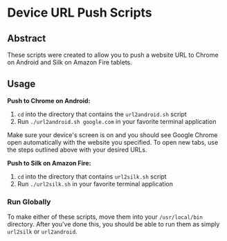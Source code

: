 # Device URL Push Scripts

## Abstract
These scripts were created to allow you to push a website URL to Chrome on Android and Silk on Amazon Fire tablets.

## Usage
__Push to Chrome on Android:__
1. `cd` into the directory that contains the `url2android.sh` script
2. Run `./url2android.sh google.com` in your favorite terminal application

Make sure your device's screen is on and you should see Google Chrome open automatically with the website you specified. To open new tabs, use the steps outlined above with your desired URLs.

__Push to Silk on Amazon Fire:__
1. `cd` into the directory that contains `url2silk.sh` script
2. Run `./url2silk.sh` in your favorite terminal application

### Run Globally
To make either of these scripts, move them into your `/usr/local/bin` directory. After you've done this, you should be able to run them as simply `url2silk` or `url2android`.
